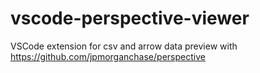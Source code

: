 # vscode-perspective-viewer
VSCode extension for csv and arrow data preview with https://github.com/jpmorganchase/perspective
